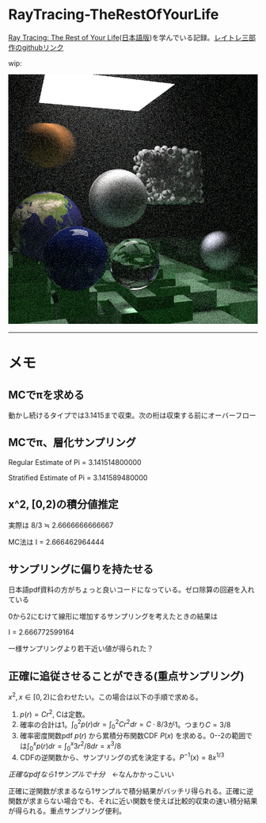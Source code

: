 # RayTracing-TheRestOfYourLife
[Ray Tracing: The Rest of Your Life](https://raytracing.github.io/books/RayTracingTheRestOfYourLife.html)([日本語版](https://inzkyk.xyz/ray_tracing_in_one_weekend/))を学んでいる記録。[レイトレ三部作のgithubリンク](https://github.com/RayTracing/raytracing.github.io)

wip:

![](image.png)

---

# メモ

## MCでπを求める
動かし続けるタイプでは3.1415まで収束。次の桁は収束する前にオーバーフロー

## MCでπ、層化サンプリング
Regular    Estimate of Pi = 3.141514800000

Stratified Estimate of Pi = 3.141589480000

## x^2, [0,2)の積分値推定
実際は  8/3 ≒ 2.6666666666667

MC法は  I = 2.666462964444

## サンプリングに偏りを持たせる
日本語pdf資料の方がちょっと良いコードになっている。ゼロ除算の回避を入れている

0から2にむけて線形に増加するサンプリングを考えたときの結果は

I = 2.666772599164

一様サンプリングより若干近い値が得られた？

## 正確に追従させることができる(重点サンプリング)
$x^2, x\in [0,2)$に合わせたい。この場合は以下の手順で求める。

1. $p(r) = C r^2$, Cは定数。
2. 確率の合計は1。$\int_0^2 p(r) dr = \int_0^2 C r^2 dr = C\cdot 8/3$が1。つまり$C = 3/8$
3. 確率密度関数pdf $p(r)$ から累積分布関数CDF $P(x)$ を求める。0--2の範囲では$\int_0^x p(r) dr = \int_0^x 3r^2/8 dr = x^3/8$
4. CDFの逆関数から、サンプリングの式を決定する。$P^{-1}(x) = 8x^{1/3}$

*正確なpdfなら1サンプルで十分*　←なんかかっこいい

正確に逆関数が求まるなら1サンプルで積分結果がバッチリ得られる。正確に逆関数が求まらない場合でも、それに近い関数を使えば比較的収束の速い積分結果が得られる。重点サンプリング便利。